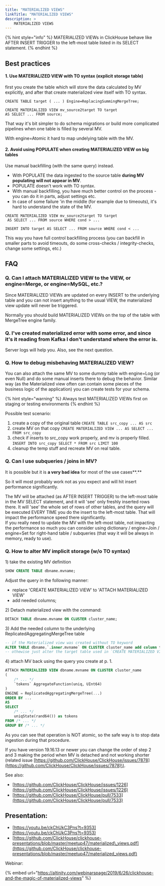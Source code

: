 ```yaml
---
title: "MATERIALIZED VIEWS"
linkTitle: "MATERIALIZED VIEWS"
description: >
    MATERIALIZED VIEWS
---
```


{% hint style="info" %}
MATERIALIZED VIEWs in ClickHouse behave like AFTER INSERT TRIGGER to the left-most table listed in its SELECT statement.
{% endhint %}

## **B**est practices

#### **1. Use MATERIALIZED VIEW with TO syntax \(explicit storage table\)**

 first you create the table which will store the data calculated by MV explicitly, and after that create materialized view itself with TO syntax.

```text
CREATE TABLE target ( ... ) Engine=ReplacingSummingMergeTree;

CREATE MATERIALIZED VIEW mv_source2target TO target
AS SELECT ... FROM source;
```

That way it's bit simpler to do schema migrations or build more complicated pipelines when one table is filled by several MV.

With engine=Atomic it hard to map undelying table with the MV. 

#### **2. Avoid using POPULATE when creating MATERIALIZED VIEW on big tables**

Use manual backfilling \(with the same query\) instead.

* With POPULATE the data ingested to the source table **during MV populating will not appear in MV**.
* POPULATE doesn't work with TO syntax. 
* With manual backfilling, you have much better control on the process - you can do it in parts, adjust settings etc.
* In case of some failure 'in the middle \(for example due to timeouts\), it's hard to understand the state of the MV.

```text
CREATE MATERIALIZED VIEW mv_source2target TO target
 AS SELECT ... FROM source WHERE cond > ...

INSERT INTO target AS SELECT ... FROM source WHERE cond < ...
```

This way you have full control backfilling process \(you can backfill in smaller parts to avoid timeouts, do some cross-checks / integrity-checks, change some settings, etc.\)

## FAQ

### Q. Can I attach MATERIALIZED VIEW to the VIEW, or engine=Merge, or engine=MySQL, etc.?

Since MATERIALIZED VIEWs are updated on every INSERT to the underlying table and you can not insert anything to the usual VIEW, the materialized view update will never be triggered.

Normally you should build MATERIALIZED VIEWs on the top of the table with MergeTree engine family. 

### Q. I've created materialized error with some error, and since it's it reading from Kafka I don't understand where the error is. 

Server logs will help you. Also, see the next question.

### **Q. How to debug misbehaving MATERIALIZED VIEW?**

You can also attach the same MV to some dummy table with engine=Log \(or even Null\) and do some manual inserts there to debug the behavior. Similar way \(as the Materialized view often can contain some pieces of the business logic of the application\) you can create tests for your schema.

{% hint style="warning" %}
Always test MATERIALIZED VIEWs first on staging or testing environments
{% endhint %}

Possible test  scenario:

1. create a copy of the original table `CREATE TABLE src_copy ... AS src`
2. create MV on that copy `CREATE MATERIALIZED VIEW ... AS SELECT ... FROM src_copy`
3. check if inserts to src\_copy work properly, and mv is properly filled.   `INSERT INTO src_copy SELECT * FROM src LIMIT 100`
4. cleanup the temp stuff and recreate MV on real table.

### Q. Can I use subqueries / joins in MV?

It is possible but it is **a very bad idea** for most of the use cases**.**

So it will most probably work not as you expect and will hit insert performance significantly.

The MV will be attached \(as AFTER INSERT TRIGGER\) to the left-most table in the MV SELECT statement, and it will 'see' only freshly inserted rows there. It will 'see' the whole set of rows of other tables, and the query will be executed EVERY TIME you do the insert to the left-most table. That will impact the performance speed there significantly.   
If you really need to update the MV with the left-most table, not impacting the performance so much you can consider using dictionary / engine=Join / engine=Set for right-hand table / subqueries \(that way it will be always in memory, ready to use\).

### Q. How to alter MV implicit storage \(w/o TO syntax\)

1\) take the existing MV definition

```sql
SHOW CREATE TABLE dbname.mvname;
```

Adjust the query in the following manner:

* replace 'CREATE MATERIALIZED VIEW' to 'ATTACH MATERIALIZED VIEW'
* add needed columns;

2\) Detach materialized view with the command:

```sql
DETACH TABLE dbname.mvname ON CLUSTER cluster_name;
```

3\) Add the needed column to the underlying ReplicatedAggregatingMergeTree table

```sql
-- if the Materialized view was created without TO keyword
ALTER TABLE dbname.`.inner.mvname` ON CLUSTER cluster_name add column tokens AggregateFunction(uniq, UInt64); 
-- othewise just alter the target table used in `CREATE MATERIALIZED VIEW ...`  `TO ...` clause
```

4\) attach MV back using the query you create at p. 1.

```sql
ATTACH MATERIALIZED VIEW dbname.mvname ON CLUSTER cluster_name
(
    /* ... */
    `tokens` AggregateFunction(uniq, UInt64)
)
ENGINE = ReplicatedAggregatingMergeTree(...)
ORDER BY ...
AS
SELECT 
    /* ... */ 
    uniqState(rand64()) as tokens
FROM /* ... */
GROUP BY /* ... */
```

As you can see that operation is NOT atomic, so the safe way is to stop data ingestion during that procedure.

If you have version 19.16.13 or newer you can change the order of step 2 and 3 making the period when MV is detached and not working shorter \(related issue [https://github.com/ClickHouse/ClickHouse/issues/7878](https://github.com/ClickHouse/ClickHouse/issues/7878)\).

See also:

* [https://github.com/ClickHouse/ClickHouse/issues/1226](https://github.com/ClickHouse/ClickHouse/issues/1226)
* [https://github.com/ClickHouse/ClickHouse/pull/7533](https://github.com/ClickHouse/ClickHouse/pull/7533)

## Presentation:

* [https://youtu.be/ckChUkC3Pns?t=9353](https://youtu.be/ckChUkC3Pns?t=9353)
* [https://github.com/ClickHouse/clickhouse-presentations/blob/master/meetup47/materialized\_views.pdf](https://github.com/ClickHouse/clickhouse-presentations/blob/master/meetup47/materialized_views.pdf)

Webinar:

{% embed url="https://altinity.com/webinarspage/2019/6/26/clickhouse-and-the-magic-of-materialized-views" %}



